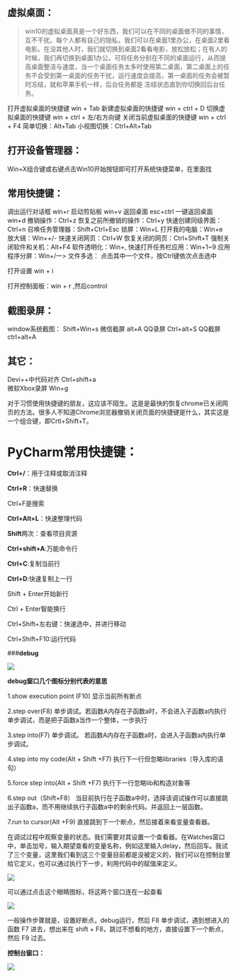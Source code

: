 ## 虚拟桌面：

> win10的虚拟桌面真是一个好东西，我们可以在不同的桌面做不同的事情，互不干扰。每个人都有自己的隐私，我们可以在桌面1里办公，在桌面2里看电影。在没其他人时，我们就切换到桌面2看看电影，放松放松；在有人的时候，我们再切换到桌面1办公。可将任务分别在不同的桌面运行，从而提高桌面整洁与速度，当一个桌面任务太多时使用第二桌面，第二桌面上的任务不会受到第一桌面的任务干扰，运行速度会提高，第一桌面的任务会被暂时冻结，就和苹果手机一样，后台任务都是 冻结状态直到你切换回后台任务。

打开虚拟桌面的快捷键    win + Tab
新建虚拟桌面的快捷键  win + ctrl + D
切换虚拟桌面的快捷键    win + ctrl + 左/右方向键 
关闭当前虚拟桌面的快捷键  win + ctrl + F4
简单切换：Alt+Tab
小视图切换：Ctrl+Alt+Tab

## 打开设备管理器：

Win+X组合键或右键点击Win10开始按钮即可打开系统快捷菜单，在里面找

## 常用快捷键：

调出运行对话框    win+r
启动剪贴板      win+v
返回桌面    esc+ctrl 
一键返回桌面      win+d 
撤销操作：Ctrl+z
恢复之前所撤销的操作：Ctrl+y
快速创建同级界面：Ctrl+n
召唤任务管理器：Shift+Ctrl+Esc
锁屏：Win+L
打开我的电脑：Win+e
放大镜：Win++/-
快速关闭网页：Ctrl+W
恢复关闭的网页：Ctrl+Shift+T
强制关闭软件和关机：Alt+F4
软件透明化：Win+,
快速打开任务栏应用：Win+1~9
应用程序分屏：Win+/一>
文件多选：   点击其中一个文件，按Ctrl键依次点击选中

打开设置    win + i

打开控制面板：win + r   ,然后control



## 截图录屏：

window系统截图：  Shift+Win+s
微信截屏   alt+A
QQ录屏         Ctrl+alt+S
QQ截屏      ctrl+alt+A

## 其它：

Devi++中代码对齐   Ctrl+shift+a  
微软Xbox录屏     Win+g

对于习惯使用快捷键的朋友，这应该不陌生。这是是最快的恢复chrome已关闭网页的方法。很多人不知道Chrome浏览器撤销关闭页面的快捷键是什么，其实这是一个组合键，即Crtl+Shift+T。



# PyCharm常用快捷键：

**Ctrl+/**：用于注释或取消注释

**Ctrl+R**：快速替换

Ctrl+F是搜索

**Ctrl+Alt+L**：快速整理代码

**Shift**两次：查看项目资源

**Ctrl+shift+A**:万能命令行

**Ctrl+C**:复制当前行

**Ctrl+D**:快速复制上一行

Shift + Enter开始新行

Ctrl + Enter智能换行

Ctrl+Shift+左右键：快速选中，并进行移动 

Ctrl+Shift+F10:运行代码

###**debug**

![](https://liuliutuku.oss-cn-hangzhou.aliyuncs.com/tupian0/kdeaw43ozhj44_bf2a59bbd7e34796821116607f44de8b.png)

**debug窗口几个图标分别代表的意思**

1.show execution point (F10)
显示当前所有断点

2.step over(F8) 
单步调试。若函数A内存在子函数a时，不会进入子函数a内执行单步调试，而是把子函数a当作一个整体，一步执行

3.step into(F7) 单步调试。
若函数A内存在子函数a时，会进入子函数a内执行单步调试。

4.step into my code(Alt + Shift +F7) 
执行下一行但忽略libraries（导入库的语句）

5.force step into(Alt + Shift +F7) 
执行下一行忽略lib和构造对象等

6.step out（Shift+F8）
当目前执行在子函数a中时，选择该调试操作可以直接跳出子函数a，而不用继续执行子函数a中的剩余代码。并返回上一层函数。

7.run to cursor(Alt +F9) 
直接跳到下一个断点，然后接着来看变量查看器。

在调试过程中观察变量的状态。我们需要对其设置一个查看器。在Watches窗口中，单击加号，输入期望查看的变量名称，例如这里输入delay，然后回车。我试了三个变量，这里我们看到这三个变量目前都是没被定义的，我们可以在控制台里给它定义，也可以通过执行下一步，利用代码中的赋值来定义。

![](https://liuliutuku.oss-cn-hangzhou.aliyuncs.com/tupian0/kdeaw43ozhj44_71e01838c2ce4a4ab31a30ff947bdf17.png)

可以通过点击这个眼睛图标，将这两个窗口连在一起查看

![](https://liuliutuku.oss-cn-hangzhou.aliyuncs.com/tupian0/kdeaw43ozhj44_b62da6079fb145b48f642db6be65edf0.png)


一般操作步骤就是，设置好断点，debug运行，然后 F8 单步调试，遇到想进入的函数 F7 进去，想出来在 shift + F8，跳过不想看的地方，直接设置下一个断点，然后 F9 过去。

**控制台窗口：**

![](https://liuliutuku.oss-cn-hangzhou.aliyuncs.com/tupian0/kdeaw43ozhj44_514654dbc041498983b942b707d004ea.png)